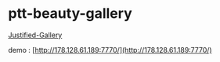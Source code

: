 # ptt-beauty-gallery

[Justified-Gallery](https://github.com/miromannino/Justified-Gallery)

demo : [http://178.128.61.189:7770/](http://178.128.61.189:7770/)

